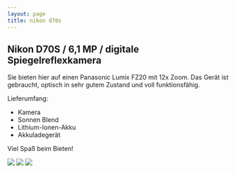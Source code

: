 ```yaml
---
layout: page
title: nikon d70s
---
```


## Nikon D70S / 6,1 MP / digitale Spiegelreflexkamera

Sie bieten hier auf einen Panasonic Lumix FZ20 mit 12x Zoom. Das
Gerät ist gebraucht, optisch in sehr gutem Zustand und voll funktionsfähig.

Lieferumfang:

- Kamera
- Sonnen Blend 
- Lithium-Ionen-Akku
- Akkuladegerät

Viel Spaß beim Bieten!

![](http://ruvido.github.io/ebay/img/lumix-1.jpeg)
![](http://ruvido.github.io/ebay/img/lumix-2.jpeg)
![](http://ruvido.github.io/ebay/img/lumix-3.jpeg)